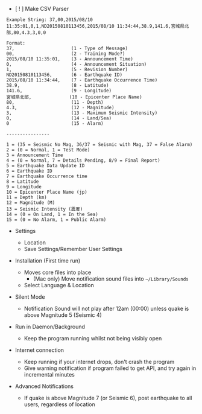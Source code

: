 - [ ! ] Make CSV Parser
```
Example String: 37,00,2015/08/10 11:35:01,0,1,ND20150810113456,2015/08/10 11:34:44,38.9,141.6,宮城県北部,80,4.3,3,0,0

Format:
37,                     (1 - Type of Message)
00,                     (2 - Training Mode?)
2015/08/10 11:35:01,    (3 - Announcement Time)
0,                      (4 - Announcement Situation)
1,                      (5 - Revision Number)
ND20150810113456,       (6 - Earthquake ID)
2015/08/10 11:34:44,    (7 - Earthquake Occurrence Time)
38.9,                   (8 - Latitude)
141.6,                  (9 - Longitude)
宮城県北部,              (10 - Epicenter Place Name)
80,                     (11 - Depth)
4.3,                    (12 - Magnitude)
3,                      (13 - Maximum Seismic Intensity)
0,                      (14 - Land/Sea)
0                       (15 - Alarm)

----------------

1 = (35 = Seismic No Mag, 36/37 = Seismic with Mag, 37 = False Alarm)
2 = (0 = Normal, 1 = Test Mode)
3 = Announcement Time
4 = (0 = Normal, 7 = Details Pending, 8/9 = Final Report)
5 = Earthquake Data Update ID
6 = Earthquake ID
7 = Earthquake Occurrence time
8 = Latitude
9 = Longitude
10 = Epicenter Place Name (jp)
11 = Depth (km)
12 = Magnitude (M)
13 = Seismic Intensity (震度)
14 = (0 = On Land, 1 = In the Sea)
15 = (0 = No Alarm, 1 = Public Alarm)
```

- Settings
	- Location
	- Save Settings/Remember User Settings

- Installation (First time run)
	- Moves core files into place
		- (Mac only) Move notification sound files into `~/Library/Sounds`
	- Select Language & Location

- Silent Mode
	- Notification Sound will not play after 12am (00:00) unless quake is above Magnitude 5 (Seismic 4)

- Run in Daemon/Background
	- Keep the program running whilst not being visibly open

- Internet connection
	- Keep running if your internet drops, don't crash the program
	- Give warning notification if program failed to get API, and try again in incremental minutes

- Advanced Notifications
	- If quake is above Magnitude 7 (or Seismic 6), post earthquake to all users, regardless of location
